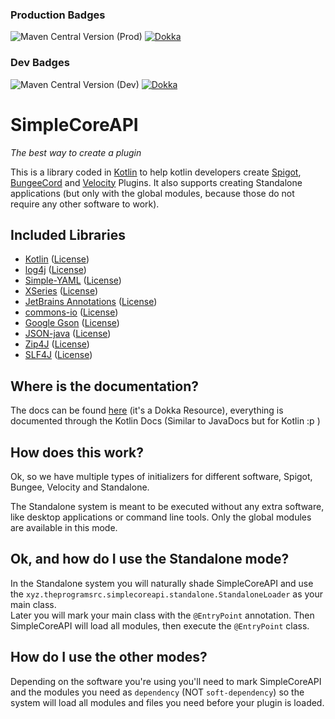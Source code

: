 ### Production Badges
![Maven Central Version (Prod)](https://img.shields.io/maven-central/v/cl.franciscosolis/simplecoreapi?label=Maven+Central+(Prod)&color=blue)
[![Dokka](https://javadoc.io/badge2/cl.franciscosolis/simplecoreapi/Dokka.svg?logo=Kotlin&color=7F52FF)](https://javadoc.io/doc/cl.franciscosolis/simplecoreapi)

### Dev Badges
![Maven Central Version (Dev)](https://img.shields.io/maven-central/v/cl.franciscosolis.dev/simplecoreapi?label=Maven+Central+(Dev)&color=orange)
[![Dokka](https://javadoc.io/badge2/cl.franciscosolis.dev/simplecoreapi/Dokka.svg?logo=Kotlin&color=7F52FF)](https://javadoc.io/doc/cl.franciscosolis.dev/simplecoreapi)

# SimpleCoreAPI
_The best way to create a plugin_<br>

This is a library coded in [Kotlin](https://github.com/JetBrains/Kotlin) to help kotlin developers create [Spigot](https://spigotmc.org), [BungeeCord](https://github.com/SpigotMC/BungeeCord) and [Velocity](https://github.com/PaperMC/Velocity) Plugins.
It also supports creating Standalone applications (but only with the global modules, because those do not require any other software to work).

## Included Libraries
* [Kotlin](https://github.com/JetBrains/Kotlin) ([License](https://github.com/JetBrains/Kotlin/blob/master/license/))
* [log4j](https://github.com/apache/logging-log4j2) ([License](https://github.com/apache/logging-log4j2/blob/2.x/LICENSE.txt))
* [Simple-YAML](https://github.com/Carleslc/Simple-YAML) ([License](https://github.com/Carleslc/Simple-YAML/blob/master/LICENSE))
* [XSeries](https://github.com/cryptomorin/XSeries) ([License](https://github.com/cryptomorin/XSeries/blob/master/LICENSE.txt))
* [JetBrains Annotations](https://github.com/JetBrains/java-annotations) ([License](https://github.com/JetBrains/java-annotations/blob/master/LICENSE.txt))
* [commons-io](https://github.com/apache/commons-io) ([License](https://www.apache.org/licenses/LICENSE-2.0))
* [Google Gson](https://github.com/google/gson) ([License](https://github.com/google/gson/blob/main/LICENSE))
* [JSON-java](https://github.com/stleary/JSON-java) ([License](https://github.com/stleary/JSON-java/blob/master/LICENSE))
* [Zip4J](https://github.com/srikanth-lingala/zip4j) ([License](https://github.com/srikanth-lingala/zip4j/blob/master/LICENSE))
* [SLF4J](https://github.com/qos-ch/slf4j) ([License](https://github.com/qos-ch/slf4j/blob/master/LICENSE.txt))

## Where is the documentation?
The docs can be found [here](https://im-fran.github.io/SimpleCoreAPI/) (it's a Dokka Resource), everything is documented through the Kotlin Docs (Similar to JavaDocs but for Kotlin :p )

## How does this work?
Ok, so we have multiple types of initializers for different software, Spigot, Bungee, Velocity and Standalone.

The Standalone system is meant to be executed without any extra software, like desktop applications or command line tools.
Only the global modules are available in this mode.

## Ok, and how do I use the Standalone mode?
In the Standalone system you will naturally shade SimpleCoreAPI and use the `xyz.theprogramsrc.simplecoreapi.standalone.StandaloneLoader` as your main class.<br/>
Later you will mark your main class with the `@EntryPoint` annotation. Then SimpleCoreAPI will load all modules, then execute the `@EntryPoint` class.

## How do I use the other modes?
Depending on the software you're using you'll need to mark SimpleCoreAPI and the modules you need as `dependency` (NOT `soft-dependency`) so the system will load all 
modules and files you need before your plugin is loaded.
